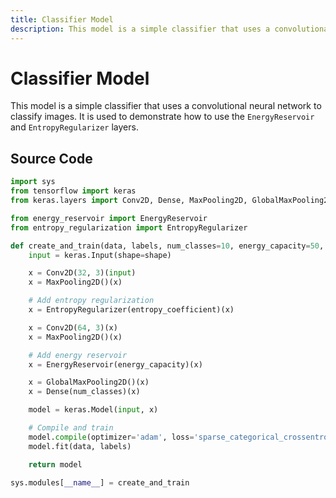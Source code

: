 ```yaml
---
title: Classifier Model
description: This model is a simple classifier that uses a convolutional neural network to classify images. It is used to demonstrate how to use the EnergyReservoi...
---
```

# Classifier Model

This model is a simple classifier that uses a convolutional neural network to classify images. It is used to demonstrate how to use the `EnergyReservoir` and `EntropyRegularizer` layers.

## Source Code

```python
import sys
from tensorflow import keras
from keras.layers import Conv2D, Dense, MaxPooling2D, GlobalMaxPooling2D

from energy_reservoir import EnergyReservoir
from entropy_regularization import EntropyRegularizer

def create_and_train(data, labels, num_classes=10, energy_capacity=50, entropy_coefficient=0.01, shape=(32, 32, 3)):
    input = keras.Input(shape=shape)

    x = Conv2D(32, 3)(input)
    x = MaxPooling2D()(x)

    # Add entropy regularization
    x = EntropyRegularizer(entropy_coefficient)(x)  

    x = Conv2D(64, 3)(x)
    x = MaxPooling2D()(x)

    # Add energy reservoir  
    x = EnergyReservoir(energy_capacity)(x)

    x = GlobalMaxPooling2D()(x)
    x = Dense(num_classes)(x)

    model = keras.Model(input, x)

    # Compile and train
    model.compile(optimizer='adam', loss='sparse_categorical_crossentropy') 
    model.fit(data, labels)

    return model

sys.modules[__name__] = create_and_train
```
